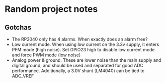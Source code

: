 # Random project notes

## Gotchas
- The RP2040 only has 4 alarms. When exactly does an alarm free?
- Low current mode. When using low current on the 3.3v supply, it enters
PFM mode (high noise). Set GPIO23 high to disable low current mode
and force PWM mode (low noise)
- Analog power & ground. These are lower noise than the main supply and
digital ground, and should be used and separated for good ADC performance.
Additionally, a 3.0V shunt (LM4040) can be tied to ADC_VREF
